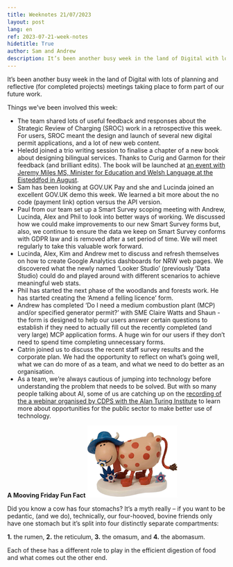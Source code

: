 ```yaml
---
title: Weeknotes 21/07/2023
layout: post
lang: en
ref: 2023-07-21-week-notes
hidetitle: True
author: Sam and Andrew
description: It’s been another busy week in the land of Digital with lots of planning and reflective (for completed projects) meetings taking place to form part of our future work.
---
```



It’s been another busy week in the land of Digital with lots of planning and reflective (for completed projects) meetings taking place to form part of our future work.

Things we’ve been involved this week:
+ The team shared lots of useful feedback and responses about the Strategic Review of Charging (SROC) work in a retrospective this week. For users, SROC meant the design and launch of several new digital permit applications, and a lot of new web content.
+ Heledd joined a trio writing session to finalise a chapter of a new book about designing bilingual services. Thanks to Curig and Garmon for their feedback (and brilliant edits). The book will be launched at [an event with Jeremy Miles MS, Minister for Education and Welsh Language at the Eisteddfod in August](https://eur01.safelinks.protection.outlook.com/?url=https%3A%2F%2Fbeta.cdps.wales%2Fcourses-and-events%2Fregister%2F960&data=05%7C01%7Candrew.osborne%40cyfoethnaturiolcymru.gov.uk%7Cddc1e832366344ac6f4708db89da7c57%7C8865ef0facde487cbf175cb50375d757%7C0%7C0%7C638255343710387679%7CUnknown%7CTWFpbGZsb3d8eyJWIjoiMC4wLjAwMDAiLCJQIjoiV2luMzIiLCJBTiI6Ik1haWwiLCJXVCI6Mn0%3D%7C3000%7C%7C%7C&sdata=uJFfGHlXYOYODkSY6EwN7hRikgT9IImwuove7F7MLUc%3D&reserved=0). 
+ Sam has been looking at GOV.UK Pay and she and Lucinda joined an excellent GOV.UK demo this week. We learned a bit more about the no code (payment link) option versus the API version.
+ Paul from our team set up a Smart Survey scoping meeting with Andrew, Lucinda, Alex and Phil to look into better ways of working. We discussed how we could make improvements to our new Smart Survey forms but, also, we continue to ensure the data we keep on Smart Survey conforms with GDPR law and is removed after a set period of time. We will meet regularly to take this valuable work forward.
+ Lucinda, Alex, Kim and Andrew met to discuss and refresh themselves on how to create Google Analytics dashboards for NRW web pages.  We discovered what the newly named ‘Looker Studio’ (previously ‘Data Studio) could do and played around with different scenarios to achieve meaningful web stats.
+ Phil has started the next phase of the woodlands and forests work. He has started creating the ‘Amend a felling licence’ form.
+ Andrew has completed ‘Do I need a medium combustion plant (MCP) and/or specified generator permit?’ with SME Claire Watts and Shaun - the form is designed to help our users answer certain questions to establish if they need to actually fill out the recently completed (and very large) MCP application forms. A huge win for our users if they don’t need to spend time completing unnecessary forms.
+ Catrin joined us to discuss the recent staff survey results and the corporate plan. We had the opportunity to reflect on what’s going well, what we can do more of as a team, and what we need to do better as an organisation. 
+ As a team, we’re always cautious of jumping into technology before understanding the problem that needs to be solved. But with so many people talking about AI, some of us are catching up on the [recording of the a webinar organised by CDPS with the Alan Turing Institute](https://www.youtube.com/watch?v=or67uNgynz0) to learn more about opportunities for the public sector to make better use of technology. 

**A Mooving Friday Fun Fact** ![Gurtrude](https://github.com/nrw-digital/week-notes/blob/0c90d3ab0d268b3271a5f8bf8d37443719e5adba/images/gurtrude.png?raw=true)

Did you know a cow has four stomachs? It’s a myth really – if you want to be pedantic, (and we do), technically, our four-hooved, bovine friends only have one stomach but it’s split into four distinctly separate compartments:

**1.** the rumen, **2.** the reticulum, **3.** the omasum, and **4.** the abomasum.

Each of these has a different role to play in the efficient digestion of food and what comes out the other end.
